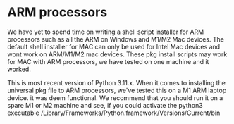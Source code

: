 # ARM processors
We have yet to spend time on writing a shell script installer for ARM processors such as 
all the ARM on Windows and M1/M2 Mac devices. The default shell installer for MAC can only
be used for Intel Mac devices and wont work on ARM/M1/M2 mac devices. These pkg install scripts
may work for MAC with ARM processors, we have tested on one machine and it worked. 

This is most recent version of Python 3.11.x. When it comes to installing the universal pkg file to ARM processors, 
we've tested this on a M1 ARM laptop device. it was deem functional. 
We recommend that you should run it on a spare M1 or M2 machine and see, if you could activate the python3 executable 
/Library/Frameworks/Python.framework/Versions/Current/bin
